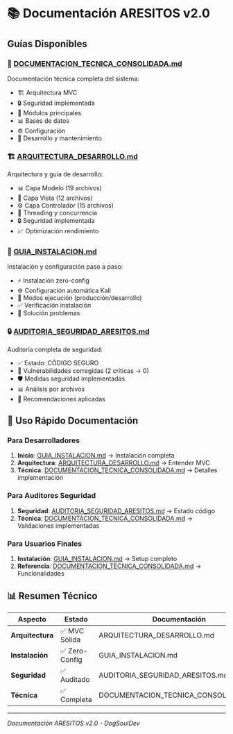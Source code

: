 # 📚 Documentación ARESITOS v2.0

## **Guías Disponibles**

### **📖 [DOCUMENTACION_TECNICA_CONSOLIDADA.md](DOCUMENTACION_TECNICA_CONSOLIDADA.md)**
Documentación técnica completa del sistema:
- 🏗️ Arquitectura MVC
- 🔒 Seguridad implementada  
- 🚀 Módulos principales
- 📊 Bases de datos
- ⚙️ Configuración
- 🔧 Desarrollo y mantenimiento

### **🏗️ [ARQUITECTURA_DESARROLLO.md](ARQUITECTURA_DESARROLLO.md)**
Arquitectura y guía de desarrollo:
- 📊 Capa Modelo (19 archivos)
- 🎨 Capa Vista (12 archivos)
- ⚙️ Capa Controlador (15 archivos)
- 🧵 Threading y concurrencia
- 🔒 Seguridad implementada
- 📈 Optimización rendimiento

### **🚀 [GUIA_INSTALACION.md](GUIA_INSTALACION.md)**
Instalación y configuración paso a paso:
- ⚡ Instalación zero-config
- ⚙️ Configuración automática Kali
- 🔧 Modos ejecución (producción/desarrollo)
- ✅ Verificación instalación
- 🐛 Solución problemas

### **🔒 [AUDITORIA_SEGURIDAD_ARESITOS.md](AUDITORIA_SEGURIDAD_ARESITOS.md)**
Auditoría completa de seguridad:
- ✅ Estado: CÓDIGO SEGURO
- 🔴 Vulnerabilidades corregidas (2 críticas → 0)
- 🛡️ Medidas seguridad implementadas
- 📊 Análisis por archivos
- 🎯 Recomendaciones aplicadas

## **🎯 Uso Rápido Documentación**

### **Para Desarrolladores**
1. **Inicio**: [GUIA_INSTALACION.md](GUIA_INSTALACION.md) → Instalación completa
2. **Arquitectura**: [ARQUITECTURA_DESARROLLO.md](ARQUITECTURA_DESARROLLO.md) → Entender MVC
3. **Técnica**: [DOCUMENTACION_TECNICA_CONSOLIDADA.md](DOCUMENTACION_TECNICA_CONSOLIDADA.md) → Detalles implementación

### **Para Auditores Seguridad**
1. **Seguridad**: [AUDITORIA_SEGURIDAD_ARESITOS.md](AUDITORIA_SEGURIDAD_ARESITOS.md) → Estado código
2. **Técnica**: [DOCUMENTACION_TECNICA_CONSOLIDADA.md](DOCUMENTACION_TECNICA_CONSOLIDADA.md) → Validaciones implementadas

### **Para Usuarios Finales**
1. **Instalación**: [GUIA_INSTALACION.md](GUIA_INSTALACION.md) → Setup completo
2. **Referencia**: [DOCUMENTACION_TECNICA_CONSOLIDADA.md](DOCUMENTACION_TECNICA_CONSOLIDADA.md) → Funcionalidades

## **📊 Resumen Técnico**

| Aspecto | Estado | Documentación |
|---------|--------|---------------|
| **Arquitectura** | ✅ MVC Sólida | ARQUITECTURA_DESARROLLO.md |
| **Instalación** | ✅ Zero-Config | GUIA_INSTALACION.md |
| **Seguridad** | ✅ Auditado | AUDITORIA_SEGURIDAD_ARESITOS.md |
| **Técnica** | ✅ Completa | DOCUMENTACION_TECNICA_CONSOLIDADA.md |

---

*Documentación ARESITOS v2.0 - DogSoulDev*